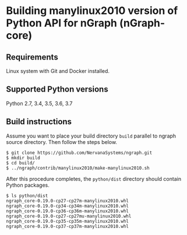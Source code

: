# Building manylinux2010 version of Python API for nGraph (nGraph-core)

## Requirements

Linux system with Git and Docker installed.

## Supported Python versions

Python 2.7, 3.4, 3.5, 3.6, 3.7

## Build instructions

Assume you want to place your build directory `build` parallel to ngraph source directory.
Then follow the steps below.

    $ git clone https://github.com/NervanaSystems/ngraph.git
    $ mkdir build
    $ cd build/
    $ ../ngraph/contrib/manylinux2010/make-manylinux2010.sh

After this procedure completes, the `python/dist` directory should contain Python packages.

    $ ls python/dist
    ngraph_core-0.19.0-cp27-cp27m-manylinux2010.whl
    ngraph_core-0.19.0-cp34-cp34m-manylinux2010.whl
    ngraph_core-0.19.0-cp36-cp36m-manylinux2010.whl
    ngraph_core-0.19.0-cp27-cp27mu-manylinux2010.whl
    ngraph_core-0.19.0-cp35-cp35m-manylinux2010.whl
    ngraph_core-0.19.0-cp37-cp37m-manylinux2010.whl
